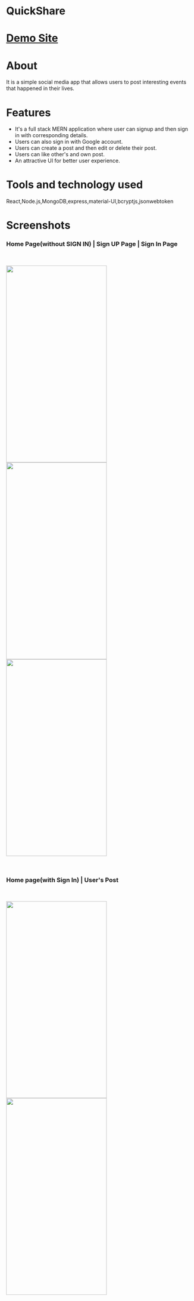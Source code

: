 # QuickShare
# <a href="https://hemant-sahu.netlify.app/">Demo Site</a>
# About
It is a simple social media app that allows users to post interesting events that happened in their lives.
# Features 
- It's a full stack MERN application where user can signup and then sign in with corresponding details.
- Users can also sign in with Google account.
- Users can create a post and then edit or delete their post.
- Users can like other's and own post.
- An attractive UI for better user experience.
# Tools and technology used 
React,Node.js,MongoDB,express,material-UI,bcryptjs,jsonwebtoken
# Screenshots

<h3> Home Page(without SIGN IN) |  Sign UP Page | Sign In Page </h3>
<br>
 <p ><img src="https://github.com/hks143/QuickShare/blob/master/client/screenshots/s5.jpeg" width="270" height="528">
     <img src="https://github.com/hks143/QuickShare/blob/master/client/screenshots/s3.jpeg" width="270" height="528">
  <img src="https://github.com/hks143/QuickShare/blob/master/client/screenshots/s4.jpeg" width="270" height="528">
  </p>
  <br>
  <h3>Home page(with Sign In) | User's Post</h3>
  <br>
  <p ><img src="https://github.com/hks143/QuickShare/blob/master/client/screenshots/s2.jpeg" width="270" height="528">
     <img src="https://github.com/hks143/QuickShare/blob/master/client/screenshots/s1.jpeg" width="270" height="528">
  </p><br>

